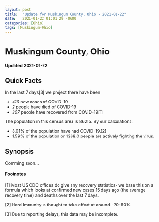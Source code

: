 ```yaml
---
layout: post
title:  "Update for Muskingum County, Ohio - 2021-01-22"
date:   2021-01-22 01:01:29 -0600
categories: [Ohio]
tags: [Muskingum-Ohio]
---
```


# Muskingum County, Ohio
#### Updated 2021-01-22

## Quick Facts

In the last 7 days[3] we project there have been
- *416* new cases of COVID-19
- *2* people have died of COVID-19
- *207* people have recovered from COVID-19[1]

The population in this census area is 86215. By our calculations:
- 8.01% of the population have had COVID-19.[2]
- 1.59% of the population or 1368.0 people are actively fighting the virus.

## Synopsis

Comming soon...


#### Footnotes

[1] Most US CDC offices do give any recovery statistics- we base this on a formula which looks at confirmed new cases
15 days ago (the average recovery time) and deaths over the last 7 days.

[2] Herd Immunity is thought to take effect at around ~70-80%

[3] Due to reporting delays, this data may be incomplete.
 
    